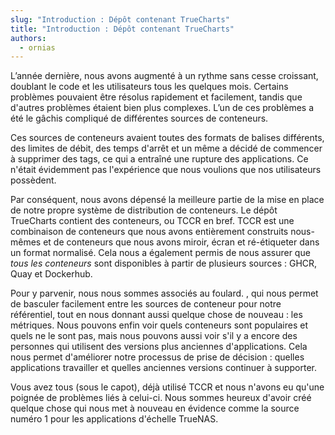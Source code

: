 ```yaml
---
slug: "Introduction : Dépôt contenant TrueCharts"
title: "Introduction : Dépôt contenant TrueCharts"
authors:
  - ornias
---
```


L’année dernière, nous avons augmenté à un rythme sans cesse croissant, doublant le code et les utilisateurs tous les quelques mois. Certains problèmes pouvaient être résolus rapidement et facilement, tandis que d'autres problèmes étaient bien plus complexes. L’un de ces problèmes a été le gâchis compliqué de différentes sources de conteneurs.

Ces sources de conteneurs avaient toutes des formats de balises différents, des limites de débit, des temps d'arrêt et un même a décidé de commencer à supprimer des tags, ce qui a entraîné une rupture des applications. Ce n'était évidemment pas l'expérience que nous voulions que nos utilisateurs possèdent.

Par conséquent, nous avons dépensé la meilleure partie de la mise en place de notre propre système de distribution de conteneurs. Le dépôt TrueCharts contient des conteneurs, ou TCCR en bref. TCCR est une combinaison de conteneurs que nous avons entièrement construits nous-mêmes et de conteneurs que nous avons miroir, écran et ré-étiqueter dans un format normalisé. Cela nous a également permis de nous assurer que *tous les conteneurs* sont disponibles à partir de plusieurs sources : GHCR, Quay et Dockerhub.

Pour y parvenir, nous nous sommes associés au foulard. , qui nous permet de basculer facilement entre les sources de conteneur pour notre référentiel, tout en nous donnant aussi quelque chose de nouveau : les métriques. Nous pouvons enfin voir quels conteneurs sont populaires et quels ne le sont pas, mais nous pouvons aussi voir s'il y a encore des personnes qui utilisent des versions plus anciennes d'applications. Cela nous permet d'améliorer notre processus de prise de décision : quelles applications travailler et quelles anciennes versions continuer à supporter.

Vous avez tous (sous le capot), déjà utilisé TCCR et nous n'avons eu qu'une poignée de problèmes liés à celui-ci. Nous sommes heureux d'avoir créé quelque chose qui nous met à nouveau en évidence comme la source numéro 1 pour les applications d'échelle TrueNAS.
